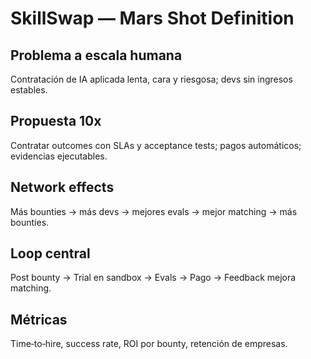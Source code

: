 # SkillSwap — Mars Shot Definition

## Problema a escala humana
Contratación de IA aplicada lenta, cara y riesgosa; devs sin ingresos estables.

## Propuesta 10x
Contratar outcomes con SLAs y acceptance tests; pagos automáticos; evidencias ejecutables.

## Network effects
Más bounties → más devs → mejores evals → mejor matching → más bounties.

## Loop central
Post bounty → Trial en sandbox → Evals → Pago → Feedback mejora matching.

## Métricas
Time‑to‑hire, success rate, ROI por bounty, retención de empresas.
